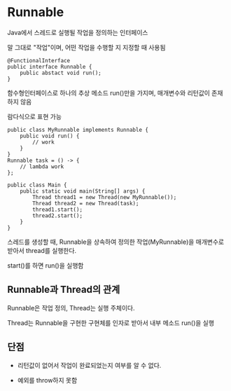 # Runnable

Java에서 스레드로 실행될 작업을 정의하는 인터페이스

말 그대로 "작업"이며, 어떤 작업을 수행할 지 지정할 때 사용됨

    @FunctionalInterface
    public interface Runnable {
        public abstact void run();
    }

함수형인터페이스로 하나의 추상 메소드 run()만을 가지며, 매개변수와 리턴값이 존재하지 않음

람다식으로 표현 가능

    public class MyRunnable implements Runnable {
        public void run() {
            // work
        }
    }
    Runnable task = () -> {
        // lambda work
    };

    public class Main {
        public static void main(String[] args) {
            Thread thread1 = new Thread(new MyRunnable());
            Thread thread2 = new Thread(task);
            thread1.start();
            thread2.start();
        }
    }

스레드를 생성할 때, Runnable을 상속하여 정의한 작업(MyRunnable)을 매개변수로 받아서 thread를 실행한다.

start()를 하면 run()을 실행함

## Runnable과 Thread의 관계

Runnable은 작업 정의, Thread는 실행 주체이다.

Thread는 Runnable을 구현한 구현체를 인자로 받아서 내부 메소드 run()을 실행

## 단점

- 리턴값이 없어서 작업이 완료되었는지 여부를 알 수 없다.

- 예외를 throw하지 못함